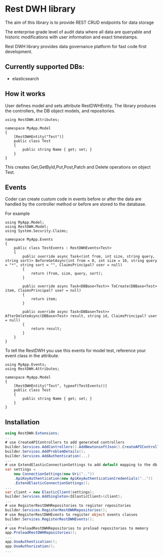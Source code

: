 # Rest DWH library

The aim of this library is to provide REST CRUD endpoints for data storage

The enterprise grade level of audit data where all data are queryable and historic modifications with user information and exact timestamps.

Rest DWH library provides data governance platform for fast code first development.

## Currently supported DBs:

- elasticsearch

## How it works

User defines model and sets attribute RestDWHEntity. The library produces the controllers, the DB object models, and repositories.

```
using RestDWH.Attributes;

namespace MyApp.Model
{
    [RestDWHEntity("Test")]
    public class Test
    {
        public string Name { get; set; }
    }
}
```

This creates Get,GetById,Put,Post,Patch and Delete operations on object Test.

## Events

Coder can create custom code in events before or after the data are handled by the controller method or before are stored to the database.

For example

```
using MyApp.Model;
using RestDWH.Model;
using System.Security.Claims;

namespace MyApp.Events
{
    public class TestEvents : RestDWHEvents<Test>
    {
        public override async Task<(int from, int size, string query, string sort)> BeforeGetAsync(int from = 0, int size = 10, string query = "*", string sort = "", ClaimsPrincipal? user = null)
        {
            return (from, size, query, sort);
        }

        public override async Task<DBBase<Test>> ToCreate(DBBase<Test> item, ClaimsPrincipal? user = null)
        {
            return item;
        }

        public override async Task<DBBase<Test>> AfterDeleteAsync(DBBase<Test> result, string id, ClaimsPrincipal? user = null)
        {
            return result;
        }
    }
}
```

To tell the RestDWH you use this events for model test, reference your event class in the attribute.

```
using MyApp.Events;
using RestDWH.Attributes;

namespace MyApp.Model
{
    [RestDWHEntity("Test", typeof(TestEvents))]
    public class Test
    {
        public string Name { get; set; }
    }
}
```

## Installation

```c#
using RestDWH.Extensions;
...
# use CreateAPIControllers to add generated controllers
builder.Services.AddControllers().AddNewtonsoftJson().CreateAPIControllers();
builder.Services.AddProblemDetails();
builder.Services.AddAuthentication(...)
...
# use ExtendElasticConnectionSettings to add default mapping to the db objects
var settings =
    new ConnectionSettings(new Uri(".."))
    .ApiKeyAuthentication(new ApiKeyAuthenticationCredentials(".."))
    .ExtendElasticConnectionSettings();
... 
var client = new ElasticClient(settings);
builder.Services.AddSingleton<IElasticClient>(client);
...
# use RegisterRestDWHRepositories to register repositories
builder.Services.RegisterRestDWHRepositories();
# use RegisterRestDWHEvents to register object events classes
builder.Services.RegisterRestDWHEvents();
...
# use PreloadRestDWHRepositories to preload repositories to memory
app.PreloadRestDWHRepositories();
...
app.UseAuthentication();
app.UseAuthorization();
...
```